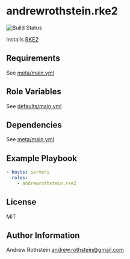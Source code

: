 andrewrothstein.rke2
=========
![Build Status](https://github.com/andrewrothstein/ansible-rke2/actions/workflows/build.yml/badge.svg)

Installs [RKE2](https://github.com/rancher/rke2)

Requirements
------------

See [meta/main.yml](meta/main.yml)

Role Variables
--------------

See [defaults/main.yml](defaults/main.yml)

Dependencies
------------

See [meta/main.yml](meta/main.yml)

Example Playbook
----------------

```yml
- hosts: servers
  roles:
    - andrewrothstein.rke2
```

License
-------

MIT

Author Information
------------------

Andrew Rothstein <andrew.rothstein@gmail.com>
